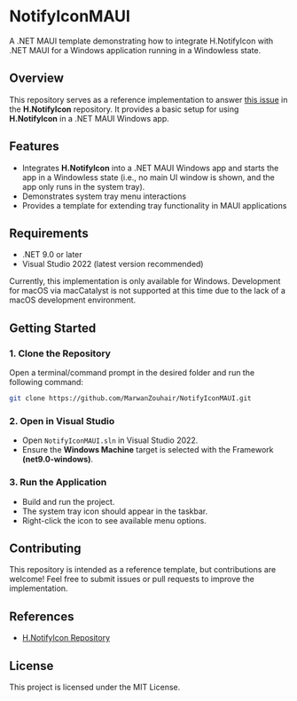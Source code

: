 # NotifyIconMAUI
A .NET MAUI template demonstrating how to integrate H.NotifyIcon with .NET MAUI for a Windows application running in a Windowless state.

## Overview

This repository serves as a reference implementation to answer [this issue](https://github.com/HavenDV/H.NotifyIcon/issues/147) in the **H.NotifyIcon** repository. It provides a basic setup for using **H.NotifyIcon** in a .NET MAUI Windows app. 
## Features

- Integrates **H.NotifyIcon** into a .NET MAUI Windows app and starts the app in a Windowless state (i.e., no main UI window is shown, and the app only runs in the system tray).
- Demonstrates system tray menu interactions
- Provides a template for extending tray functionality in MAUI applications

## Requirements

- .NET 9.0 or later
- Visual Studio 2022 (latest version recommended)

Currently, this implementation is only available for Windows. Development for macOS via macCatalyst is not supported at this time due to the lack of a macOS development environment.

## Getting Started

### 1. Clone the Repository
Open a terminal/command prompt in the desired folder and run the following command:
```sh
git clone https://github.com/MarwanZouhair/NotifyIconMAUI.git
```

### 2. Open in Visual Studio
- Open `NotifyIconMAUI.sln` in Visual Studio 2022.
- Ensure the **Windows Machine** target is selected with the Framework **(net9.0-windows)**.

### 3. Run the Application
- Build and run the project.
- The system tray icon should appear in the taskbar.
- Right-click the icon to see available menu options.

## Contributing

This repository is intended as a reference template, but contributions are welcome! Feel free to submit issues or pull requests to improve the implementation.

## References

- [H.NotifyIcon Repository](https://github.com/HavenDV/H.NotifyIcon)

## License

This project is licensed under the MIT License.

